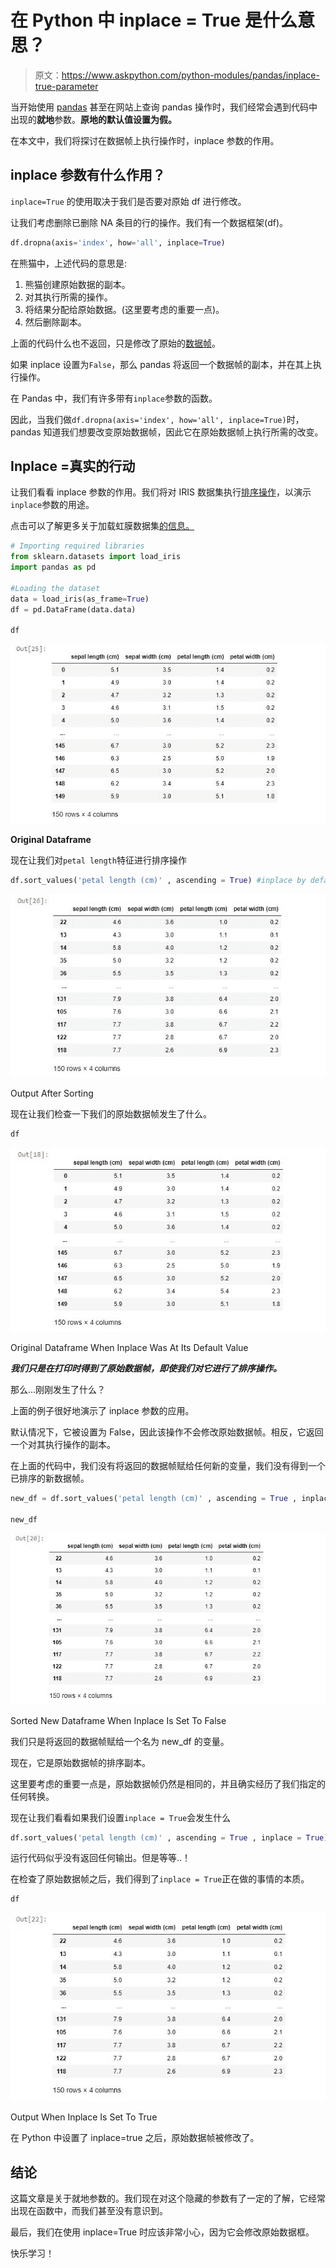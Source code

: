 # 在 Python 中 inplace = True 是什么意思？

> 原文：<https://www.askpython.com/python-modules/pandas/inplace-true-parameter>

当开始使用 [pandas](https://www.askpython.com/python-modules/pandas/python-pandas-module-tutorial) 甚至在网站上查询 pandas 操作时，我们经常会遇到代码中出现的**就地**参数。**原地的默认值设置为假。**

在本文中，我们将探讨在数据帧上执行操作时，inplace 参数的作用。

## inplace 参数有什么作用？

`inplace=True` 的使用取决于我们是否要对原始 df 进行修改。

让我们考虑删除已删除 NA 条目的行的操作。我们有一个数据框架(df)。

```py
df.dropna(axis='index', how='all', inplace=True)

```

在熊猫中，上述代码的意思是:

1.  熊猫创建原始数据的副本。
2.  对其执行所需的操作。
3.  将结果分配给原始数据。(这里要考虑的重要一点)。
4.  然后删除副本。

上面的代码什么也不返回，只是修改了原始的[数据帧](https://www.askpython.com/python-modules/pandas/dataframes-in-python)。

如果 inplace 设置为`False`，那么 pandas 将返回一个数据帧的副本，并在其上执行操作。

在 Pandas 中，我们有许多带有`inplace`参数的函数。

因此，当我们做`df.dropna(axis='index', how='all', inplace=True)`时，pandas 知道我们想要改变原始数据帧，因此它在原始数据帧上执行所需的改变。

## Inplace =真实的行动

让我们看看 inplace 参数的作用。我们将对 IRIS 数据集执行[排序操作](https://www.askpython.com/python/examples/quicksort-algorithm)，以演示`inplace`参数的用途。

点击可以了解更多关于加载虹膜数据集[的信息。](https://scikit-learn.org/stable/modules/generated/sklearn.datasets.load_iris.html)

```py
# Importing required libraries
from sklearn.datasets import load_iris
import pandas as pd

#Loading the dataset
data = load_iris(as_frame=True)
df = pd.DataFrame(data.data)

df

```

![Original Dataframe](img/4fb36eebbb8208603d8a0fa7709ebf70.png)

**Original Dataframe**

现在让我们对`petal length`特征进行排序操作

```py
df.sort_values('petal length (cm)' , ascending = True) #inplace by default set to False

```

![Output After Sorting](img/21aaaaf5f720cdd69c62f424a1e7a6ad.png)

Output After Sorting

现在让我们检查一下我们的原始数据帧发生了什么。

```py
df

```

![Original Dataframe When Inplace Was At Its Default Value](img/228606f5ce7b5cf69a79202e2b8cfb0c.png)

Original Dataframe When Inplace Was At Its Default Value

***我们只是在打印时得到了原始数据帧，即使我们对它进行了排序操作。***

那么…刚刚发生了什么？

上面的例子很好地演示了 inplace 参数的应用。

默认情况下，它被设置为 False，因此该操作不会修改原始数据帧。相反，它返回一个对其执行操作的副本。

在上面的代码中，我们没有将返回的数据帧赋给任何新的变量，我们没有得到一个已排序的新数据帧。

```py
new_df = df.sort_values('petal length (cm)' , ascending = True , inplace=False)

new_df

```

![Sorted New Dataframe When Inplace Is Set To False](img/f2dc57321804c2d85244a8f3780281bf.png)

Sorted New Dataframe When Inplace Is Set To False

我们只是将返回的数据帧赋给一个名为 new_df 的变量。

现在，它是原始数据帧的排序副本。

这里要考虑的重要一点是，原始数据帧仍然是相同的，并且确实经历了我们指定的任何转换。

现在让我们看看如果我们设置`inplace = True`会发生什么

```py
df.sort_values('petal length (cm)' , ascending = True , inplace = True)

```

运行代码似乎没有返回任何输出。但是等等..！

在检查了原始数据帧之后，我们得到了`inplace = True`正在做的事情的本质。

```py
df

```

![Output When Inplace Is Set To True](img/d42a9a11c5df20e4a67526f864d0b229.png)

Output When Inplace Is Set To True

在 Python 中设置了 inplace=true 之后，原始数据帧被修改了。

## 结论

这篇文章是关于就地参数的。我们现在对这个隐藏的参数有了一定的了解，它经常出现在函数中，而我们甚至没有意识到。

最后，我们在使用 inplace=True 时应该非常小心，因为它会修改原始数据框。

快乐学习！